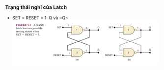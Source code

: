 ### Trạng thái nghỉ của Latch
- SET = RESET = 1: Q và ~Q~
![image 1](Images/NAND-gate-latch-resting-states.png)

